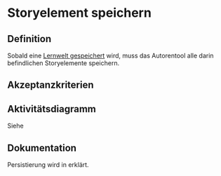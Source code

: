 # Storyelement speichern



## Definition

Sobald eine [Lernwelt gespeichert](ASE6.md) wird, muss das Autorentool alle darin befindlichen Storyelemente speichern.


## Akzeptanzkriterien 


## Aktivitätsdiagramm
Siehe [](ASE6.md)


## Dokumentation

Persistierung wird in [](Persisitierung-im-Autorentool.md) erklärt.
